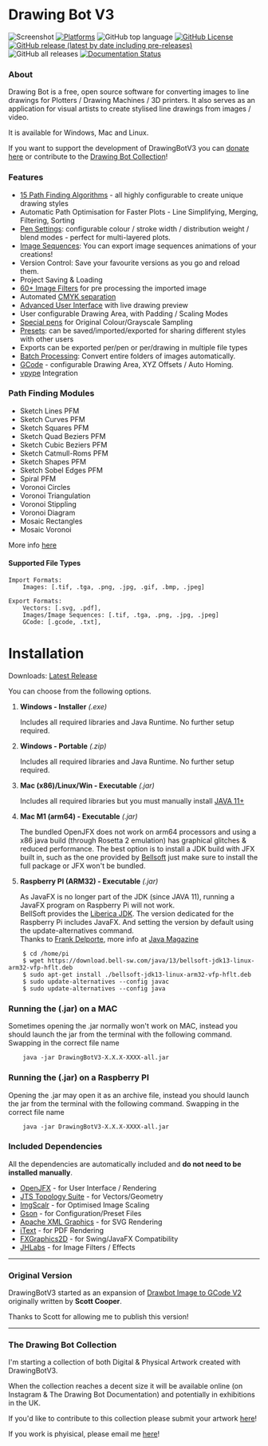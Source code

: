 # Drawing Bot V3

![Screenshot](https://github.com/SonarSonic/Drawbot_image_to_gcode_v3/blob/master/images/ScreenshotV101.PNG?raw=true)
[![Platforms](https://img.shields.io/badge/platform-Windows%2C%20Mac%2C%20Linux-green?style=flat-square)](https://github.com/SonarSonic/DrawingBotV3#installation)
![GitHub top language](https://img.shields.io/github/languages/top/SonarSonic/DrawingBotV3?style=flat-square)
[![GitHub License](https://img.shields.io/github/license/SonarSonic/DrawingBotV3?style=flat-square)](https://github.com/SonarSonic/DrawingBotV3/blob/master/LICENSE)
[![GitHub release (latest by date including pre-releases)](https://img.shields.io/github/v/release/SonarSonic/DrawingBotV3?include_prereleases&style=flat-square)](https://github.com/SonarSonic/DrawingBotV3/releases/latest)
![GitHub all releases](https://img.shields.io/github/downloads/SonarSonic/DrawingBotV3/total?style=flat-square)
[![Documentation Status](https://readthedocs.org/projects/drawingbotv3/badge/?version=latest)](https://drawingbotv3.readthedocs.io/en/latest/?badge=latest)

### About

Drawing Bot is a free, open source software for converting images to line drawings for Plotters / Drawing Machines / 3D printers. It also serves as an application for visual artists to create stylised line drawings from images / video.

It is available for Windows, Mac and Linux.

If you want to support the development of DrawingBotV3 you can [donate here](https://www.paypal.com/donate?hosted_button_id=ZFNJF2R4J87DG) or contribute to the [Drawing Bot Collection](https://github.com/SonarSonic/DrawingBotV3#the-drawing-bot-collection)!

### Features

-  [15 Path Finding Algorithms](https://drawingbotv3.readthedocs.io/en/latest/pfms.html) - all highly configurable to create unique drawing styles
-  Automatic Path Optimisation for Faster Plots - Line Simplifying, Merging, Filtering, Sorting
-  [Pen Settings](https://drawingbotv3.readthedocs.io/en/latest/pensettings.html): configurable colour / stroke width / distribution weight / blend modes - perfect for multi-layered plots.
-  [Image Sequences](https://drawingbotv3.readthedocs.io/en/latest/exportsettings.html#image-sequence-settings): You can export image sequences animations of your creations!
-  Version Control: Save your favourite versions as you go and reload them.
-  Project Saving & Loading
-  [60+ Image Filters](https://drawingbotv3.readthedocs.io/en/latest/preprocessing.html) for pre processing the imported image
-  Automated [CMYK separation](https://drawingbotv3.readthedocs.io/en/latest/cmyk.html)
-  [Advanced User Interface](https://drawingbotv3.readthedocs.io/en/latest/userinterface.html) with live drawing preview
-  User configurable Drawing Area, with Padding / Scaling Modes 
-  [Special pens](https://drawingbotv3.readthedocs.io/en/latest/pensettings.html#special-drawing-pens) for Original Colour/Grayscale Sampling
-  [Presets](https://drawingbotv3.readthedocs.io/en/latest/presets.html): can be saved/imported/exported for sharing different styles with other users
-  Exports can be exported per/pen or per/drawing in multiple file types
-  [Batch Processing](https://drawingbotv3.readthedocs.io/en/latest/batchprocessing.html): Convert entire folders of images automatically.
-  [GCode](https://drawingbotv3.readthedocs.io/en/latest/exportsettings.html#gcode-settings) - configurable Drawing Area, XYZ Offsets / Auto Homing.
-  [vpype](https://github.com/abey79/vpype) Integration

### Path Finding Modules
- Sketch Lines PFM
- Sketch Curves PFM 
- Sketch Squares PFM
- Sketch Quad Beziers PFM
- Sketch Cubic Beziers PFM
- Sketch Catmull-Roms PFM
- Sketch Shapes PFM
- Sketch Sobel Edges PFM
- Spiral PFM
- Voronoi Circles
- Voronoi Triangulation
- Voronoi Stippling
- Voronoi Diagram
- Mosaic Rectangles
- Mosaic Voronoi

More info [here](https://drawingbotv3.readthedocs.io/en/latest/pfms.html)

#### Supported File Types

```text
Import Formats: 
    Images: [.tif, .tga, .png, .jpg, .gif, .bmp, .jpeg] 
       
Export Formats: 
    Vectors: [.svg, .pdf],
    Images/Image Sequences: [.tif, .tga, .png, .jpg, .jpeg]
    GCode: [.gcode, .txt],
```

# Installation

Downloads: [Latest Release](https://github.com/SonarSonic/DrawingBotV3/releases/latest)

You can choose from the following options.

1) **Windows - Installer** _(.exe)_
        
   Includes all required libraries and Java Runtime. No further setup required.
   
2) **Windows - Portable** _(.zip)_
   
   Includes all required libraries and Java Runtime. No further setup required.

3) **Mac (x86)/Linux/Win - Executable** _(.jar)_ 

   Includes all required libraries but you must manually install [JAVA 11+](https://www.oracle.com/java/technologies/javase-downloads.html)
   
4) **Mac M1 (arm64) - Executable** _(.jar)_ 

   The bundled OpenJFX does not work on arm64 processors and using a x86 java build (through Rosetta 2 emulation) has graphical glitches & reduced performance. 
   The best option is to install a JDK build with JFX built in, such as the one provided by [Bellsoft](https://github.com/bell-sw/homebrew-liberica) just make sure to install the full package or JFX won't be bundled.

5) **Raspberry PI (ARM32) - Executable** _(.jar)_ 

   As JavaFX is no longer part of the JDK (since JAVA 11), running a JavaFX program on Raspberry Pi will not work.<br>
   BellSoft provides the [Liberica JDK](https://bell-sw.com/pages/downloads/#/java-11-lts). The version dedicated for the Raspberry Pi includes JavaFX. And setting the version by default using the update-alternatives command.<br>
   Thanks to [Frank Delporte](https://github.com/FDelporte), more info at [Java Magazine](https://blogs.oracle.com/javamagazine/getting-started-with-javafx-on-raspberry-pi)
```text
    $ cd /home/pi 
    $ wget https://download.bell-sw.com/java/13/bellsoft-jdk13-linux-arm32-vfp-hflt.deb 
    $ sudo apt-get install ./bellsoft-jdk13-linux-arm32-vfp-hflt.deb 
    $ sudo update-alternatives --config javac 
    $ sudo update-alternatives --config java
```

### Running the (.jar) on a MAC

Sometimes opening the .jar normally won't work on MAC, instead you should launch the jar from the terminal with the following command. Swapping in the correct file name
```text
    java -jar DrawingBotV3-X.X.X-XXXX-all.jar
```
### Running the (.jar) on a Raspberry PI

Opening the .jar may open it as an archive file, instead you should launch the jar from the terminal with the following command. Swapping in the correct file name
```text
    java -jar DrawingBotV3-X.X.X-XXXX-all.jar
```

### Included Dependencies

All the dependencies are automatically included and **do not need to be installed manually**.

- [OpenJFX](https://github.com/openjdk/jfx) - for User Interface / Rendering
- [JTS Topology Suite](https://github.com/locationtech/jts) - for Vectors/Geometry
- [ImgScalr](https://github.com/rkalla/imgscalr) - for Optimised Image Scaling
- [Gson](https://github.com/google/gson) - for Configuration/Preset Files
- [Apache XML Graphics](https://github.com/apache/xmlgraphics-batik) - for SVG Rendering
- [iText](https://github.com/itext/itextpdf) - for PDF Rendering
- [FXGraphics2D](https://github.com/jfree/fxgraphics2d) - for Swing/JavaFX Compatibility
- [JHLabs](http://www.jhlabs.com/) - for Image Filters / Effects

---

### Original Version

DrawingBotV3 started as an expansion of [Drawbot Image to GCode V2](https://github.com/Scott-Cooper/Drawbot_image_to_gcode_v2) originally written by **Scott Cooper**.

Thanks to Scott for allowing me to publish this version!

---


### The Drawing Bot Collection

I'm starting a collection of both Digital & Physical Artwork created with DrawingBotV3.

When the collection reaches a decent size it will be available online (on Instagram & The Drawing Bot Documentation) and potentially in exhibitions in the UK.

If you'd like to contribute to this collection please submit your artwork [here](https://forms.gle/oJFs2f1ApejPdRyb6)!

If you work is phyisical, please email me [here](mailto:drawingbot@outlook.com?subject=[GitHub]%20Drawing%20Bot%20Collection%20Physical%20Artwork)!
